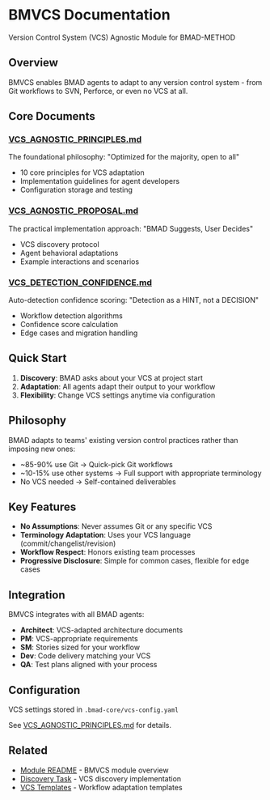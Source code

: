 # BMVCS Documentation

Version Control System (VCS) Agnostic Module for BMAD-METHOD

## Overview

BMVCS enables BMAD agents to adapt to any version control system - from Git workflows to SVN, Perforce, or even no VCS at all.

## Core Documents

### [VCS_AGNOSTIC_PRINCIPLES.md](./VCS_AGNOSTIC_PRINCIPLES.md)

The foundational philosophy: "Optimized for the majority, open to all"

- 10 core principles for VCS adaptation
- Implementation guidelines for agent developers
- Configuration storage and testing

### [VCS_AGNOSTIC_PROPOSAL.md](./VCS_AGNOSTIC_PROPOSAL.md)

The practical implementation approach: "BMAD Suggests, User Decides"

- VCS discovery protocol
- Agent behavioral adaptations
- Example interactions and scenarios

### [VCS_DETECTION_CONFIDENCE.md](./VCS_DETECTION_CONFIDENCE.md)

Auto-detection confidence scoring: "Detection as a HINT, not a DECISION"

- Workflow detection algorithms
- Confidence score calculation
- Edge cases and migration handling

## Quick Start

1. **Discovery**: BMAD asks about your VCS at project start
2. **Adaptation**: All agents adapt their output to your workflow
3. **Flexibility**: Change VCS settings anytime via configuration

## Philosophy

BMAD adapts to teams' existing version control practices rather than imposing new ones:

- ~85-90% use Git → Quick-pick Git workflows
- ~10-15% use other systems → Full support with appropriate terminology
- No VCS needed → Self-contained deliverables

## Key Features

- **No Assumptions**: Never assumes Git or any specific VCS
- **Terminology Adaptation**: Uses your VCS language (commit/changelist/revision)
- **Workflow Respect**: Honors existing team processes
- **Progressive Disclosure**: Simple for common cases, flexible for edge cases

## Integration

BMVCS integrates with all BMAD agents:

- **Architect**: VCS-adapted architecture documents
- **PM**: VCS-appropriate requirements
- **SM**: Stories sized for your workflow
- **Dev**: Code delivery matching your VCS
- **QA**: Test plans aligned with your process

## Configuration

VCS settings stored in `.bmad-core/vcs-config.yaml`

See [VCS_AGNOSTIC_PRINCIPLES.md](./VCS_AGNOSTIC_PRINCIPLES.md#configuration-storage) for details.

## Related

- [Module README](../README.md) - BMVCS module overview
- [Discovery Task](../tasks/discover-vcs.md) - VCS discovery implementation
- [VCS Templates](../templates/vcs-adaptations/) - Workflow adaptation templates
